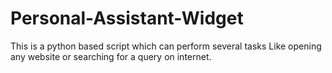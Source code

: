 # Personal-Assistant-Widget
This is a python based script which can perform several tasks Like opening any website or searching for a query on internet.
